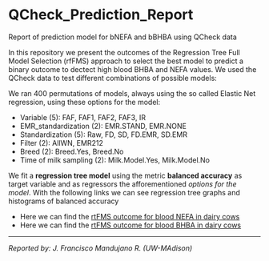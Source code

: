# QCheck_Prediction_Report
Report of prediction model for bNEFA and bBHBA using QCheck data

In this repository we present the outcomes of the Regression Tree Full Model Selection (rfFMS) approach to select the best model to predict a binary outcome to dectect high blood BHBA and NEFA values. We used the QCheck data to test different combinations of possible models:

We ran 400 permutations of models, always using the so called Elastic Net regression, using these options for the model:

- Variable (5): FAF, FAF1, FAF2, FAF3, IR
- EMR_standardization (2): EMR.STAND, EMR.NONE
- Standardization (5): Raw, FD, SD, FD.EMR, SD.EMR
- Filter (2): AllWN, EMR212
- Breed (2): Breed.Yes, Breed.No
- Time of milk sampling (2): Milk.Model.Yes, Milk.Model.No

We fit a __regression tree model__ using the metric __balanced accuracy__ as target variable and as regressors the afforementioned _options for the model_. With the following links we can see regression tree graphs and histograms of balanced accuracy

- Here we can find the [rtFMS outcome for blood NEFA in dairy cows]()
- Here we can find the [rtFMS outcome for blood BHBA in dairy cows]()




__________________________________________________________________________________________________________________________
_Reported by: J. Francisco Mandujano R. (UW-MAdison)_
